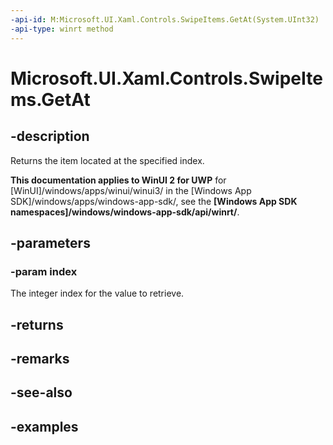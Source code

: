 ```yaml
---
-api-id: M:Microsoft.UI.Xaml.Controls.SwipeItems.GetAt(System.UInt32)
-api-type: winrt method
---
```

<!-- Method syntax.
public SwipeItem SwipeItems.GetAt(UInt32 index)
-->

# Microsoft.UI.Xaml.Controls.SwipeItems.GetAt


## -description

Returns the item located at the specified index.


**This documentation applies to WinUI 2 for UWP** for [WinUI]/windows/apps/winui/winui3/ in the [Windows App SDK]/windows/apps/windows-app-sdk/, see the **[Windows App SDK namespaces]/windows/windows-app-sdk/api/winrt/**.

## -parameters


### -param index

The integer index for the value to retrieve.


## -returns


## -remarks


## -see-also


## -examples



